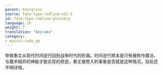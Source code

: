 ```yaml
---
parent: hourglass
source: fate-type-redline-vol-1
id: fate-type-redline-glossary
language: zh
weight: 7
translation: "Akiraka"
category:
- mystic-code_qm
---
```


导致奏丈从现代时间逆行回到战争时代的砂漏。时间逆行原本是只有被称作魔法，与魔术相异的神秘才能实现的奇迹，奏丈被卷入的事象是否就是这种情况，目前还不明详情。

